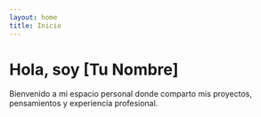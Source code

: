 ```yaml
---
layout: home
title: Inicio
---
```


# Hola, soy [Tu Nombre]

Bienvenido a mi espacio personal donde comparto mis proyectos, pensamientos y experiencia profesional.